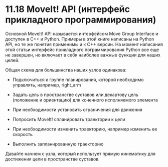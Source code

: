 # 11.18 MoveIt! API \(интерфейс прикладного программирования\)

Основной MoveIt! API называется интерфейсом Move Group Interface и доступен в C++ и Python. Примеры в этой книге написаны  на Python API, но те же понятия применимы и к C++ версии. На момент написания этой статьи интерфейс прикладного пограммирования Python все еще не завершен, но включает в себя наиболее важные функции для наших целей.

Общая схема для большинства наших узлов одинакова:

* Подключиться к группе планирования, которой необходимо управлять, например, right\_arm

*  Задать цель в пространстве суставов или декартову цель \(положение и ориентацию\) для конечного исполняемого элемента
*  При необходимости установить ограничения для движения
* Попросить MoveIt! спланировать траектории к цели
* При необходимости изменить траекторию, например изменить ее скорость
* Выполнить запланированную траекторию

Давайте начнем с узла, который использует прямую кинематику для достижения цели в пространстве суставов.

